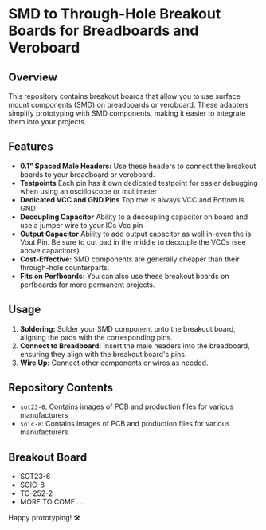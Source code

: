 # SMD to Through-Hole Breakout Boards for Breadboards and Veroboard

## Overview
This repository contains breakout boards that allow you to use surface mount components (SMD) on breadboards or veroboard. These adapters simplify prototyping with SMD components, making it easier to integrate them into your projects.

## Features
- **0.1" Spaced Male Headers:** Use these headers to connect the breakout boards to your breadboard or veroboard.
- **Testpoints** Each pin has it own dedicated testpoint for easier debugging when using an oscilloscope or multimeter
- **Dedicated VCC and GND Pins** Top row is always VCC and Bottom is GND
- **Decoupling Capacitor** Ability to a decoupling capacitor on board and use a jumper wire to your ICs Vcc pin
- **Output Capacitor** Ability to add output capacitor as well in-even the is Vout Pin. Be sure to cut pad in the middle to decouple the VCCs (see above capacitors)
- **Cost-Effective:** SMD components are generally cheaper than their through-hole counterparts.
- **Fits on Perfboards:** You can also use these breakout boards on perfboards for more permanent projects.

## Usage
1. **Soldering:** Solder your SMD component onto the breakout board, aligning the pads with the corresponding pins.
2. **Connect to Breadboard:** Insert the male headers into the breadboard, ensuring they align with the breakout board's pins.
3. **Wire Up:** Connect other components or wires as needed.

## Repository Contents
- `sot23-6`: Contains images of PCB and production files for various manufacturers
- `soic-8`: Contains images of PCB and production files for various manufacturers

## Breakout Board
- SOT23-6
- SOIC-8
- TO-252-2
- MORE TO COME....

Happy prototyping! 🛠️
